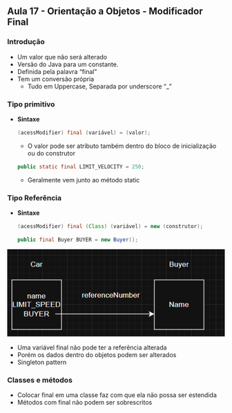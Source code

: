 ## Aula 17 - Orientação a Objetos - Modificador Final

### Introdução

- Um valor que não será alterado
- Versão do Java para um constante.
- Definida pela palavra “final”
- Tem um conversão própria
    - Tudo em Uppercase, Separada por underscore “_”

### Tipo primitivo

- **Sintaxe**

    ```java
    (acessModifier) final (variável) = (valor);
    ```

    - O valor pode ser atributo também dentro do bloco de inicialização ou do construtor

    ```java
    public static final LIMIT_VELOCITY = 250;
    ```

    - Geralmente vem junto ao método static

### Tipo Referência

- **Sintaxe**

    ```java
    (acessModifier) final (Class) (variável) = new (construtor);
    ```

    ```java
    public final Buyer BUYER = new Buyer();
    ```


![img.png](img.png)

- Uma variável final não pode ter a referência alterada
- Porém os dados dentro do objetos podem ser alterados
- Singleton pattern

### Classes e métodos

- Colocar final em uma classe faz com que ela não possa ser estendida
- Métodos com final não podem ser sobrescritos